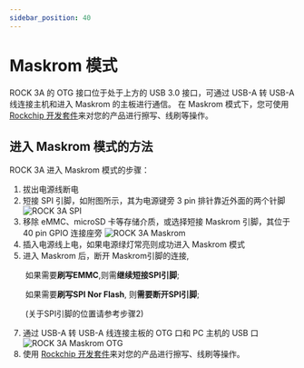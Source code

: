 ```yaml
---
sidebar_position: 40
---
```


# Maskrom 模式

ROCK 3A 的 OTG 接口位于处于上方的 USB 3.0 接口，可通过 USB-A 转 USB-A 线连接主机和进入 Maskrom 的主板进行通信。
在 Maskrom 模式下，您可使用 [Rockchip 开发套件](/general-tutorial/rksdk)来对您的产品进行擦写、线刷等操作。

## 进入 Maskrom 模式的方法

ROCK 3A 进入 Maskrom 模式的步骤：

1. 拔出电源线断电
2. 短接 SPI 引脚，如附图所示，其为电源键旁 3 pin 排针靠近外面的两个针脚
   ![ROCK 3A SPI](/img/rock3/3a/rock3a-spi.webp)
3. 移除 eMMC、microSD 卡等存储介质，或选择短接 Maskrom 引脚，其位于 40 pin GPIO 连接座旁
   ![ROCK 3A Maskrom](/img/rock3/3a/rock3a-maskrom.webp)
4. 插入电源线上电，如果电源绿灯常亮则成功进入 Maskrom 模式
5. 进入 Maskrom 后，断开 Maskrom引脚的连接,

&emsp;&emsp;如果需要**刷写EMMC**,则需**继续短接SPI引脚**;

&emsp;&emsp;如果需要**刷写SPI Nor Flash**, 则**需要断开SPI引脚**;

&emsp;&emsp;(关于SPI引脚的位置请参考步骤2)

7. 通过 USB-A 转 USB-A 线连接主板的 OTG 口和 PC 主机的 USB 口
   ![ROCK 3A Maskrom OTG](/img/rock3/3a/rock3a-maskrom-otg.webp)
8. 使用 [Rockchip 开发套件](/general-tutorial/rksdk)来对您的产品进行擦写、线刷等操作。
